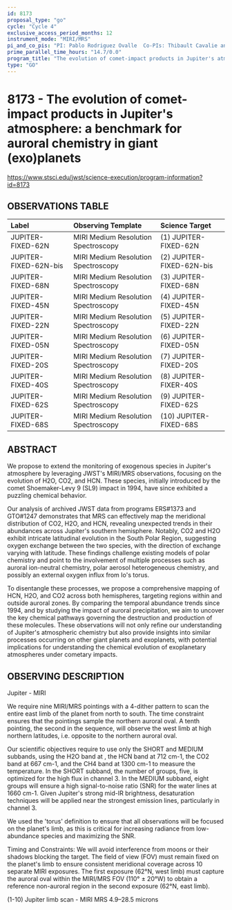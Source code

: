 ```yaml
---
id: 8173
proposal_type: "go"
cycle: "Cycle 4"
exclusive_access_period_months: 12
instrument_mode: "MIRI/MRS"
pi_and_co_pis: "PI: Pablo Rodriguez Ovalle  Co-PIs: Thibault Cavalie and Thierry Fouchet"
prime_parallel_time_hours: "14.7/0.0"
program_title: "The evolution of comet-impact products in Jupiter's atmosphere: a benchmark for auroral chemistry in giant (exo)planets"
type: "GO"
---
```

# 8173 - The evolution of comet-impact products in Jupiter's atmosphere: a benchmark for auroral chemistry in giant (exo)planets
https://www.stsci.edu/jwst/science-execution/program-information?id=8173
## OBSERVATIONS TABLE
| Label                      | Observing Template                     | Science Target             |
| :------------------------- | :------------------------------------- | :------------------------- |
| JUPITER-FIXED-62N          | MIRI Medium Resolution Spectroscopy    | (1) JUPITER-FIXED-62N      |
| JUPITER-FIXED-62N-bis      | MIRI Medium Resolution Spectroscopy    | (2) JUPITER-FIXED-62N-bis  |
| JUPITER-FIXED-68N          | MIRI Medium Resolution Spectroscopy    | (3) JUPITER-FIXED-68N      |
| JUPITER-FIXED-45N          | MIRI Medium Resolution Spectroscopy    | (4) JUPITER-FIXED-45N      |
| JUPITER-FIXED-22N          | MIRI Medium Resolution Spectroscopy    | (5) JUPITER-FIXED-22N      |
| JUPITER-FIXED-05N          | MIRI Medium Resolution Spectroscopy    | (6) JUPITER-FIXED-05N      |
| JUPITER-FIXED-20S          | MIRI Medium Resolution Spectroscopy    | (7) JUPITER-FIXED-20S      |
| JUPITER-FIXED-40S          | MIRI Medium Resolution Spectroscopy    | (8) JUPITER-FIXER-40S      |
| JUPITER-FIXED-62S          | MIRI Medium Resolution Spectroscopy    | (9) JUPITER-FIXED-62S      |
| JUPITER-FIXED-68S          | MIRI Medium Resolution Spectroscopy    | (10) JUPITER-FIXED-68S     |

## ABSTRACT

We propose to extend the monitoring of exogenous species in Jupiter's atmosphere by leveraging JWST's MIRI/MRS observations, focusing on the evolution of H2O, CO2, and HCN. These species, initially introduced by the comet Shoemaker-Levy 9 (SL9) impact in 1994, have since exhibited a puzzling chemical behavior.

Our analysis of archived JWST data from programs ERS#1373 and GTO#1247 demonstrates that MRS can effectively map the meridional distribution of CO2, H2O, and HCN, revealing unexpected trends in their abundances across Jupiter's southern hemisphere. Notably, CO2 and H2O exhibit intricate latitudinal evolution in the South Polar Region, suggesting oxygen exchange between the two species, with the direction of exchange varying with latitude. These findings challenge existing models of polar chemistry and point to the involvement of multiple processes such as auroral ion-neutral chemistry, polar aerosol heterogeneous chemistry, and possibly an external oxygen influx from Io's torus.

To disentangle these processes, we propose a comprehensive mapping of HCN, H2O, and CO2 across both hemispheres, targeting regions within and outside auroral zones. By comparing the temporal abundance trends since 1994, and by studying the impact of auroral precipitation, we aim to uncover the key chemical pathways governing the destruction and production of these molecules. These observations will not only refine our understanding of Jupiter's atmospheric chemistry but also provide insights into similar processes occurring on other giant planets and exoplanets, with potential implications for understanding the chemical evolution of exoplanetary atmospheres under cometary impacts.

## OBSERVING DESCRIPTION

Jupiter - MIRI

We require nine MIRI/MRS pointings with a 4-dither pattern to scan the entire east limb of the planet from north to south. The time constraint ensures that the pointings sample the northern auroral oval. A tenth pointing, the second in the sequence, will observe the west limb at high northern latitudes, i.e. opposite to the northern auroral oval.

Our scientific objectives require to use only the SHORT and MEDIUM subbands, using the H2O band at , the HCN band at 712 cm-1, the CO2 band at 667 cm-1, and the CH4 band at 1300 cm-1 to measure the temperature. In the SHORT subband, the number of groups, five, is optimized for the high flux in channel 3. In the MEDIUM subband, eight groups will ensure a high signal-to-noise ratio (SNR) for the water lines at 1660 cm-1. Given Jupiter's strong mid-IR brightness, desaturation techniques will be applied near the strongest emission lines, particularly in channel 3.

We used the 'torus' definition to ensure that all observations will be focused on the planet's limb, as this is critical for increasing radiance from low-abundance species and maximizing the SNR.

Timing and Constraints: We will avoid interference from moons or their shadows blocking the target. The field of view (FOV) must remain fixed on the planet's limb to ensure consistent meridional coverage across 10 separate MIRI exposures. The first exposure (62°N, west limb) must capture the auroral oval within the MIRI/MRS FOV (110° ± 20°W) to obtain a reference non-auroral region in the second exposure (62°N, east limb).

(1-10) Jupiter limb scan - MIRI MRS 4.9–28.5 microns